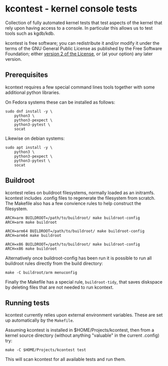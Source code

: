 kcontest - kernel console tests
===============================

Collection of fully automated kernel tests that test aspects of the
kernel that rely upon having access to a console. In particular this
allows us to test tools such as kgdb/kdb.

kcontest is free software; you can redistribute it and/or modify
it under the terms of the GNU General Public License as published by
the Free Software Foundation; either [version 2 of the
License](LICENSE.md), or (at your option) any later version.

Prerequisites
-------------

kcontext requires a few special command lines tools together with some
additional python libraries.

On Fedora systems these can be installed as follows:

~~~
sudo dnf install -y \
	python3 \
	python3-pexpect \
	python3-pytest \
	socat
~~~

Likewise on debian systems:

~~~
sudo apt install -y \
	python3 \
	python3-pexpect \
	python3-pytest \
	socat
~~~

Buildroot
---------

kcontest relies on buildroot filesystems, normally loaded as an
initramfs. kcontest includes .config files to regenerate the
filesystem from scratch. The Makefile also has a few convience
rules to help construct the filesystem.

~~~
ARCH=arm BUILDROOT=/path/to/buildroot/ make buildroot-config
ARCH=arm make buildroot

ARCH=arm64 BUILDROOT=/path/to/buildroot/ make buildroot-config
ARCH=arm64 make buildroot

ARCH=x86 BUILDROOT=/path/to/buildroot/ make buildroot-config
ARCH=x86 make buildroot
~~~

Alternatively once buildroot-config has been run it is possible
to run all buildroot rules directly from the build directory:

~~~
make -C buildroot/arm menuconfig
~~~

Finally the Makefile has a special rule, `buildroot-tidy`, that
saves diskspace by deleting files that are not needed to run
kcontext.

Running tests
-------------

kcontest currently relies upon external environment variables. These are
set up automatically by the `Makefile`.

Assuming kcontest is installed in $HOME/Projects/kcontest, then from a 
kernel source directory (without anything "valuable" in the
current .config) try:

~~~
make -C $HOME/Projects/kcontest test
~~~

This will scan kcontest for all available tests and run them.
